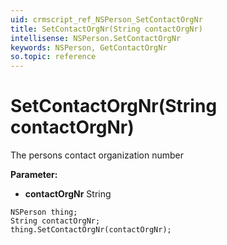 ```yaml
---
uid: crmscript_ref_NSPerson_SetContactOrgNr
title: SetContactOrgNr(String contactOrgNr)
intellisense: NSPerson.SetContactOrgNr
keywords: NSPerson, GetContactOrgNr
so.topic: reference
---
```


# SetContactOrgNr(String contactOrgNr)

The persons contact organization number

**Parameter:** 
* **contactOrgNr** String

```crmscript
NSPerson thing;
String contactOrgNr;
thing.SetContactOrgNr(contactOrgNr);
```

